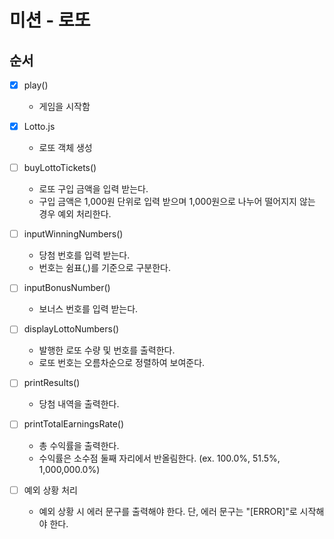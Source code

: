 # 미션 - 로또

## 순서

-[X] play()
    - 게임을 시작함
-[X] Lotto.js
    - 로또 객체 생성
-[ ] buyLottoTickets()
    - 로또 구입 금액을 입력 받는다. 
    - 구입 금액은 1,000원 단위로 입력 받으며 1,000원으로 나누어 떨어지지 않는 경우 예외 처리한다.
-[ ] inputWinningNumbers()
  - 당첨 번호를 입력 받는다. 
  - 번호는 쉼표(,)를 기준으로 구분한다.
-[ ] inputBonusNumber()
  - 보너스 번호를 입력 받는다.

-[ ] displayLottoNumbers()
    - 발행한 로또 수량 및 번호를 출력한다. 
    - 로또 번호는 오름차순으로 정렬하여 보여준다.
-[ ] printResults()
    - 당첨 내역을 출력한다.
-[ ] printTotalEarningsRate()
    - 총 수익률을 출력한다.
    - 수익률은 소수점 둘째 자리에서 반올림한다. (ex. 100.0%, 51.5%, 1,000,000.0%)
-[ ] 예외 상황 처리
    - 예외 상황 시 에러 문구를 출력해야 한다. 단, 에러 문구는 "[ERROR]"로 시작해야 한다.
